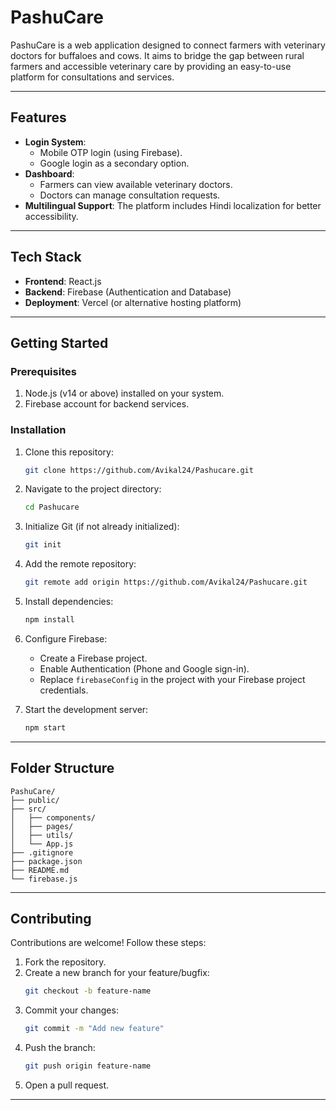 # PashuCare

PashuCare is a web application designed to connect farmers with veterinary doctors for buffaloes and cows. It aims to bridge the gap between rural farmers and accessible veterinary care by providing an easy-to-use platform for consultations and services.

---

## Features
- **Login System**: 
  - Mobile OTP login (using Firebase).
  - Google login as a secondary option.
- **Dashboard**: 
  - Farmers can view available veterinary doctors.
  - Doctors can manage consultation requests.
- **Multilingual Support**: The platform includes Hindi localization for better accessibility.

---

## Tech Stack
- **Frontend**: React.js
- **Backend**: Firebase (Authentication and Database)
- **Deployment**: Vercel (or alternative hosting platform)

---

## Getting Started

### Prerequisites
1. Node.js (v14 or above) installed on your system.
2. Firebase account for backend services.

### Installation
1. Clone this repository:
   ```bash
   git clone https://github.com/Avikal24/Pashucare.git
   ```

2. Navigate to the project directory:
   ```bash
   cd Pashucare
   ```

3. Initialize Git (if not already initialized):
   ```bash
   git init
   ```

4. Add the remote repository:
   ```bash
   git remote add origin https://github.com/Avikal24/Pashucare.git
   ```

5. Install dependencies:
   ```bash
   npm install
   ```

6. Configure Firebase:
   - Create a Firebase project.
   - Enable Authentication (Phone and Google sign-in).
   - Replace `firebaseConfig` in the project with your Firebase project credentials.

7. Start the development server:
   ```bash
   npm start
   ```

---

## Folder Structure
```
PashuCare/
├── public/
├── src/
│   ├── components/
│   ├── pages/
│   ├── utils/
│   └── App.js
├── .gitignore
├── package.json
├── README.md
└── firebase.js
```

---

## Contributing
Contributions are welcome! Follow these steps:
1. Fork the repository.
2. Create a new branch for your feature/bugfix:
   ```bash
   git checkout -b feature-name
   ```
3. Commit your changes:
   ```bash
   git commit -m "Add new feature"
   ```
4. Push the branch:
   ```bash
   git push origin feature-name
   ```
5. Open a pull request.

---
